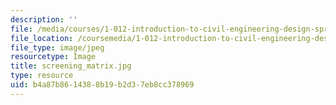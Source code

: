 ```yaml
---
description: ''
file: /media/courses/1-012-introduction-to-civil-engineering-design-spring-2002/b4a87b8614388b19b2d37eb8cc378969_screening_matrix.jpg
file_location: /coursemedia/1-012-introduction-to-civil-engineering-design-spring-2002/b4a87b8614388b19b2d37eb8cc378969_screening_matrix.jpg
file_type: image/jpeg
resourcetype: Image
title: screening_matrix.jpg
type: resource
uid: b4a87b86-1438-8b19-b2d3-7eb8cc378969
---
```

